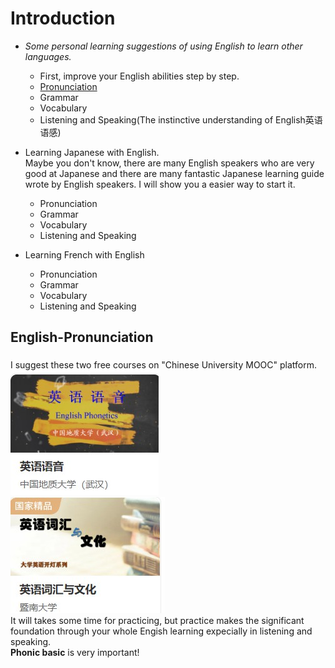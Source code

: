 # Introduction

- *Some personal learning suggestions of using English to learn other languages.*  
  
  - First, improve your English abilities step by step.
  - [Pronunciation](#English-Pronunciation)
  - Grammar
  - Vocabulary
  - Listening and Speaking\(The instinctive understanding of English英语语感\)
  
- Learning Japanese with English.  
  Maybe you don't know, there are many English speakers who are very good at Japanese and there are many fantastic Japanese learning guide wrote by English speakers.  I will show you a easier way to start it.
  - Pronunciation
  - Grammar
  - Vocabulary
  - Listening and Speaking

- Learning French with English
  - Pronunciation
  - Grammar
  - Vocabulary
  - Listening and Speaking


## English-Pronunciation

###
I suggest these two free courses on \"Chinese University MOOC\" platform.  
![English Phonics](/EnglishPhonics.jpg)  
![English Vocabulary and Culture](/EnglishVocabularyandCulture.jpg)  
It will takes some time for practicing, but practice makes the significant foundation through your whole Engish learning expecially in listening and speaking.  
**Phonic basic** is very important! 




